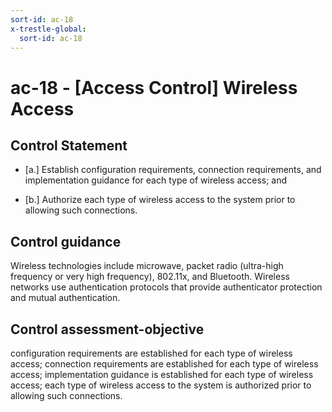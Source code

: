 ```yaml
---
sort-id: ac-18
x-trestle-global:
  sort-id: ac-18
---
```


# ac-18 - \[Access Control\] Wireless Access

## Control Statement

- \[a.\] Establish configuration requirements, connection requirements, and implementation guidance for each type of wireless access; and

- \[b.\] Authorize each type of wireless access to the system prior to allowing such connections.

## Control guidance

Wireless technologies include microwave, packet radio (ultra-high frequency or very high frequency), 802.11x, and Bluetooth. Wireless networks use authentication protocols that provide authenticator protection and mutual authentication.

## Control assessment-objective

configuration requirements are established for each type of wireless access;
connection requirements are established for each type of wireless access;
implementation guidance is established for each type of wireless access;
each type of wireless access to the system is authorized prior to allowing such connections.
